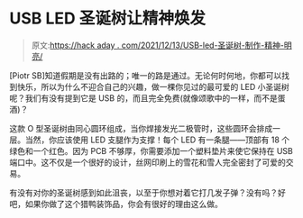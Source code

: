 # USB LED 圣诞树让精神焕发

> 原文:[https://hack aday . com/2021/12/13/USB-led-圣诞树-制作-精神-明亮/](https://hackaday.com/2021/12/13/usb-led-christmas-tree-is-making-spirits-bright/)

[Piotr SB]知道假期是没有出路的；唯一的路是通过。无论何时何地，你都可以找到快乐，所以为什么不迎合自己的兴趣，做一棵你见过的最可爱的 LED 小圣诞树呢？我们有没有提到它是 USB 的，而且完全免费(就像颂歌中的一样，而不是蛋酒)？

这款 O 型圣诞树由同心圆环组成，当你焊接发光二极管时，这些圆环会排成一层。当然，你应该使用 LED 支腿作为支撑！每个 LED 有一条腿——顶部有 18 个绿色和一个红色。因为 PCB 不够厚，你需要添加一个塑料垫片来使它保持在 USB 端口中。这不仅是一个很好的设计，丝网印刷上的雪花和雪人完全密封了可爱的交易。

有没有对你的圣诞树感到如此沮丧，以至于你想对着它打几发子弹？没有吗？好吧，如果你做了这个猎鸭装饰品，你会有很好的理由这么做。